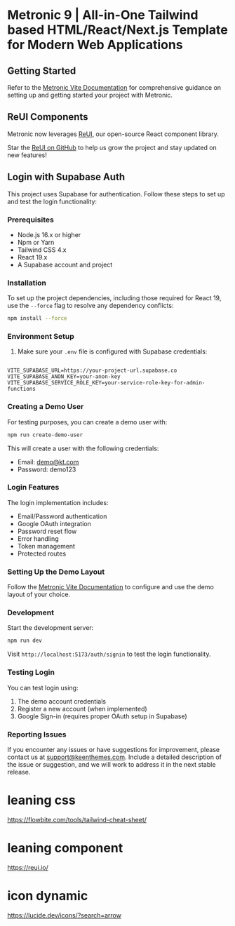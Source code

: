 # Metronic 9 | All-in-One Tailwind based HTML/React/Next.js Template for Modern Web Applications

## Getting Started

Refer to the [Metronic Vite Documentation](https://docs.keenthemes.com/metronic-react)
for comprehensive guidance on setting up and getting started your project with Metronic.

## ReUI Components

Metronic now leverages [ReUI](https://reui.io), our open-source React component library.

Star the [ReUI on GitHub](https://github.com/keenthemes/reui) to help us grow the project and stay updated on new features!

## Login with Supabase Auth

This project uses Supabase for authentication. Follow these steps to set up and test the login functionality:

### Prerequisites

- Node.js 16.x or higher
- Npm or Yarn
- Tailwind CSS 4.x
- React 19.x
- A Supabase account and project

### Installation

To set up the project dependencies, including those required for React 19, use the `--force` flag to resolve any dependency conflicts:

```bash
npm install --force
```

### Environment Setup

1. Make sure your `.env` file is configured with Supabase credentials:

```

VITE_SUPABASE_URL=https://your-project-url.supabase.co
VITE_SUPABASE_ANON_KEY=your-anon-key
VITE_SUPABASE_SERVICE_ROLE_KEY=your-service-role-key-for-admin-functions

```

### Creating a Demo User

For testing purposes, you can create a demo user with:

```bash
npm run create-demo-user
```

This will create a user with the following credentials:

- Email: demo@kt.com
- Password: demo123

### Login Features

The login implementation includes:

- Email/Password authentication
- Google OAuth integration
- Password reset flow
- Error handling
- Token management
- Protected routes

### Setting Up the Demo Layout

Follow the [Metronic Vite Documentation](https://docs.keenthemes.com/metronic-vite/guides/layouts) to configure and use the demo layout of your choice.

### Development

Start the development server:

```bash
npm run dev
```

Visit `http://localhost:5173/auth/signin` to test the login functionality.

### Testing Login

You can test login using:

1. The demo account credentials
2. Register a new account (when implemented)
3. Google Sign-in (requires proper OAuth setup in Supabase)

### Reporting Issues

If you encounter any issues or have suggestions for improvement, please contact us at [support@keenthemes.com](mailto:support@keenthemes.com).
Include a detailed description of the issue or suggestion, and we will work to address it in the next stable release.


# leaning css
https://flowbite.com/tools/tailwind-cheat-sheet/

# leaning component
https://reui.io/

# icon dynamic
https://lucide.dev/icons/?search=arrow
